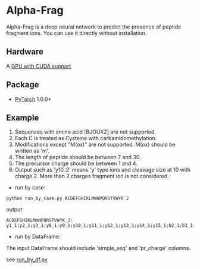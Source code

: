 # Alpha-Frag

Alpha-Frag is a deep neural network to predict the presence of peptide fragment ions. You can use it directly without installation.

## Hardware

A [GPU with CUDA support](https://developer.nvidia.com/cuda-gpus)

## Package

- [PyTorch](https://pytorch.org/get-started/locally/#windows-anaconda) 1.0.0+

## Example

1. Sequences with amino acid [BJOUXZ] are not supported.
2. Each C is treated as Cysteine with carbamidomethylation.
3. Modifications except "M(ox)" are not supported.
M(ox) should be written as 'm'.
4. The length of peptide should be between 7 and 30.
5. The precursor charge should be between 1 and 4.
6. Output such as 'y10_2' means 'y' type ions and cleavage size at 10 with charge 2. More than 2 charges fragment ion is not considered.

- run by case:
```shell script
python run_by_case.py ACDEFGHIKLMmNPQRSTVWYK 2
```
output:
```shell script
ACDEFGHIKLMmNPQRSTVWYK_2: y1_1;y2_1;y3_1;y8_1;y9_1;y10_1;y11_1;y12_1;y13_1;y14_1;y15_1;b2_1;b3_1;b4_1;b7_1;b8_1;b9_1;b10_1
```

- run by DataFrame:

The input DataFrame should include 'simple_seq' and 'pr_charge' columns.

see [run_by_df.py](https://github.com/YuAirLab/Alpha-Frag/blob/master/run_by_df.py)



